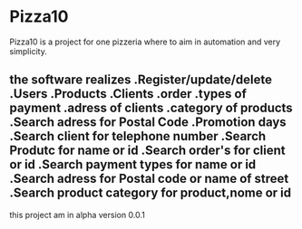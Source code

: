 # Pizza10
Pizza10 is a project for one pizzeria where to aim in automation and very simplicity.

the software realizes
  .Register/update/delete
    .Users
    .Products
    .Clients
    .order
    .types of payment
    .adress of clients
    .category of products
  .Search adress for Postal Code
  .Promotion days
  .Search client for telephone number
  .Search Produtc for name or id
  .Search order's for client or id
  .Search payment types for name or id
  .Search adress for Postal code or name of street
  .Search product category for product,nome or id
 ---------------------------------------------------------
 this project am in alpha
version 0.0.1
  
